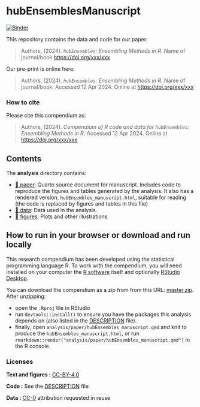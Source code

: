 
<!-- README.md is generated from README.Rmd. Please edit that file -->

# hubEnsemblesManuscript

[![Binder](https://mybinder.org/badge_logo.svg)](https://mybinder.org/v2/gh/Infectious-Disease-Modeling-Hubs/hubEnsemblesManuscript/master?urlpath=rstudio)

This repository contains the data and code for our paper:

> Authors, (2024). *`hubEnsembles`: Ensembling Methods in R*. Name of
> journal/book <https://doi.org/xxx/xxx>

Our pre-print is online here:

> Authors, (2024). *`hubEnsembles`: Ensembling Methods in R*. Name of
> journal/book, Accessed 12 Apr 2024. Online at
> <https://doi.org/xxx/xxx>

### How to cite

Please cite this compendium as:

> Authors, (2024). *Compendium of R code and data for `hubEnsembles`:
> Ensembling Methods in R*. Accessed 12 Apr 2024. Online at
> <https://doi.org/xxx/xxx>

## Contents

The **analysis** directory contains:

- [:file_folder: paper](/analysis/paper): Quarto source document for
  manuscript. Includes code to reproduce the figures and tables
  generated by the analysis. It also has a rendered version,
  `hubEnsembles_manuscript.html`, suitable for reading (the code is
  replaced by figures and tables in this file)
- [:file_folder: data](/analysis/data): Data used in the analysis.
- [:file_folder: figures](/analysis/figures): Plots and other
  illustrations

## How to run in your browser or download and run locally

This research compendium has been developed using the statistical
programming language R. To work with the compendium, you will need
installed on your computer the [R
software](https://cloud.r-project.org/) itself and optionally [RStudio
Desktop](https://rstudio.com/products/rstudio/download/).

You can download the compendium as a zip from from this URL:
[master.zip](/archive/master.zip). After unzipping:

- open the `.Rproj` file in RStudio
- run `devtools::install()` to ensure you have the packages this
  analysis depends on (also listed in the [DESCRIPTION](/DESCRIPTION)
  file).
- finally, open `analysis/paper/hubEnsembles_manuscript.qmd` and knit to
  produce the `hubEnsembles_manuscript.html`, or run
  `rmarkdown::render("analysis/paper/hubEnsembles_manuscript.qmd")` in
  the R console

### Licenses

**Text and figures :**
[CC-BY-4.0](http://creativecommons.org/licenses/by/4.0/)

**Code :** See the [DESCRIPTION](DESCRIPTION) file

**Data :** [CC-0](http://creativecommons.org/publicdomain/zero/1.0/)
attribution requested in reuse
